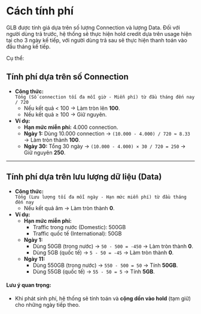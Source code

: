 # Cách tính phí

GLB được tính giá dựa trên số lượng Connection và lượng Data. Đối với người dùng trả trước, hệ thống sẽ thực hiện hold credit dựa trên usage hiện tại cho 3 ngày kế tiếp, với người dùng trả sau sẽ thực hiện thanh toán vào đầu tháng kế tiếp.&#x20;

Cụ thể:

## **Tính phí dựa trên số Connection**

* **Công thức:**\
  `Tổng (Số connection tối đa mỗi giờ - Miễn phí) từ đầu tháng đến nay / 720`
  * Nếu kết quả < 100 → Làm tròn lên **100**.
  * Nếu kết quả ≥ 100 → Giữ nguyên.
* **Ví dụ:**
  * **Hạn mức miễn phí:** 4.000 connection.
  * **Ngày 1:** Dùng 10.000 connection → `(10.000 - 4.000) / 720 ≈ 8.33` → Làm tròn thành **100**.
  * **Ngày 30:** Tổng 30 ngày → `(10.000 - 4.000) × 30 / 720 = 250` → Giữ nguyên **250**.

***

## **Tính phí dựa trên lưu lượng dữ liệu (Data)**

* **Công thức:**\
  `Tổng (Lưu lượng tối đa mỗi ngày - Hạn mức miễn phí) từ đầu tháng đến nay`
  * Nếu kết quả âm → Làm tròn thành **0**.
* **Ví dụ:**
  * **Hạn mức miễn phí:**
    * Traffic trong nước (Domestic): 500GB
    * Traffic quốc tế (International): 50GB
  * **Ngày 1:**
    * Dùng 50GB (trong nước) → `50 - 500 = -450` → Làm tròn thành **0**.
    * Dùng 5GB (quốc tế) → `5 - 50 = -45` → Làm tròn thành **0**.
  * **Ngày 11:**
    * Dùng 550GB (trong nước) → `550 - 500 = 50` → Tính **50GB**.
    * Dùng 55GB (quốc tế) → `55 - 50 = 5` → Tính **5GB**.

#### **Lưu ý quan trọng:**

* Khi phát sinh phí, hệ thống sẽ tính toán và **cộng dồn vào hold** (tạm giữ) cho những ngày tiếp theo.
